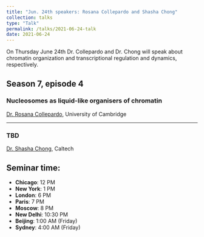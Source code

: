 ```yaml
---
title: "Jun. 24th speakers: Rosana Collepardo and Shasha Chong"
collection: talks
type: "Talk"
permalink: /talks/2021-06-24-talk
date: 2021-06-24
---
```


On Thursday June 24th Dr. Collepardo and Dr. Chong will speak about chromatin organization and transcriptional regulation and dynamics, respectively.


## Season 7, episode 4

### Nucleosomes as liquid-like organisers of chromatin
[Dr. Rosana Collepardo](http://www.collepardolab.org/), University of Cambridge

---

### TBD
[Dr. Shasha Chong](https://www.schonglab.com/), Caltech

## Seminar time:
* **Chicago**: 12 PM
* **New York**: 1 PM
* **London**: 6 PM
* **Paris**: 7 PM
* **Moscow**: 8 PM
* **New Delhi**: 10:30 PM
* **Beijing**: 1:00 AM (Friday)
* **Sydney**: 4:00 AM (Friday)





